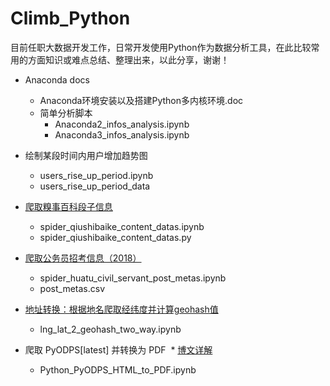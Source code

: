 # Climb_Python
目前任职大数据开发工作，日常开发使用Python作为数据分析工具，在此比较常用的方面知识或难点总结、整理出来，以此分享，谢谢！
* Anaconda docs
  * Anaconda环境安装以及搭建Python多内核环境.doc
  * 简单分析脚本
    * Anaconda2_infos_analysis.ipynb
    * Anaconda3_infos_analysis.ipynb

* 绘制某段时间内用户增加趋势图
  * users_rise_up_period.ipynb
  * users_rise_up_period_data
 
* [爬取糗事百科段子信息](http://blog.csdn.net/qq_24452475/article/details/79122259)
  * spider_qiushibaike_content_datas.ipynb
  * spider_qiushibaike_content_datas.py

* [爬取公务员招考信息（2018）](http://blog.csdn.net/qq_24452475/article/details/79156758)
  * spider_huatu_civil_servant_post_metas.ipynb
  * post_metas.csv

* [地址转换：根据地名爬取经纬度并计算geohash值](http://blog.csdn.net/qq_24452475/article/details/79183861)
  * lng_lat_2_geohash_two_way.ipynb

* 爬取 PyODPS[latest] 并转换为 PDF
  * [博文详解](http://blog.csdn.net/qq_24452475/article/details/79248953)
  * Python_PyODPS_HTML_to_PDF.ipynb
  

